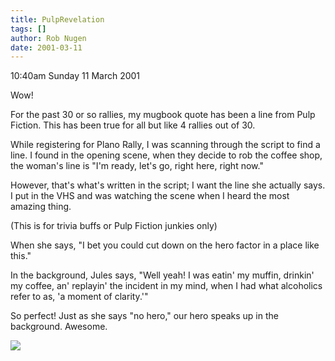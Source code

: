 ```yaml
---
title: PulpRevelation
tags: []
author: Rob Nugen
date: 2001-03-11
---
```


<title>Pulp Fiction revelation</title>
<p class=date>10:40am Sunday 11 March 2001</p>

<p>Wow!</p>

<p>For the past 30 or so rallies, my mugbook quote has
been a line from Pulp Fiction.  This has been true for
all but like 4 rallies out of 30.</p>

<p>While registering for Plano Rally, I was scanning
through the script to find a line.  I found in the
opening scene, when they decide to rob the coffee
shop, the woman's line is "I'm ready, let's go, right
here, right now."</p>

<p>However, that's what's written in the script; I
want  the line she actually says.  I put in the VHS
and was watching the scene when I heard the most
amazing thing.</p>

<p>(This is for trivia buffs or Pulp Fiction junkies
only)</p>

<p>When she says, "I bet you could cut down on the
hero factor in a place like this."</p>

<p>In the background, Jules says, "Well yeah!  I was
eatin' my muffin, drinkin' my coffee, an' replayin'
the incident in my mind, when I had what alcoholics
refer to as, 'a moment of clarity.'"</p>

<p>So perfect!  Just as she says "no hero," our hero
speaks up in the background.  Awesome.</p>

<p><img src="/images/rob/wL-ROB.gif"/></p>
